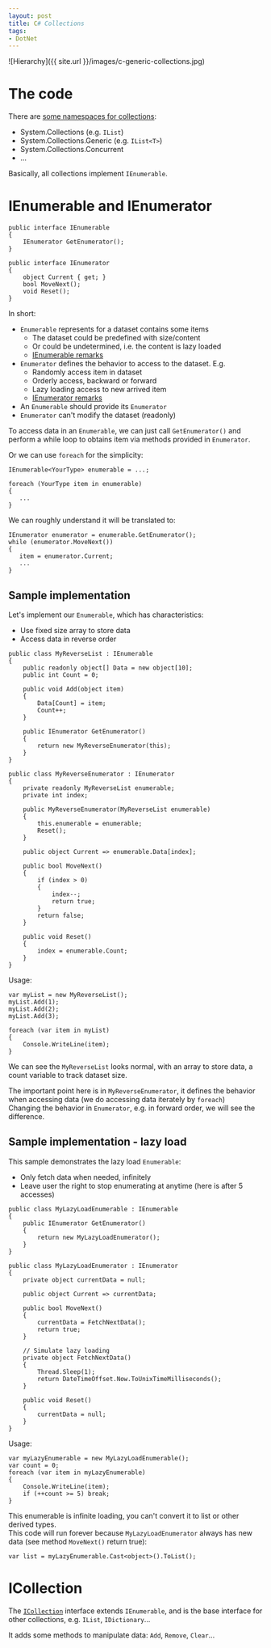 ```yaml
---
layout: post
title: C# Collections
tags:
- DotNet
---
```


![Hierarchy]({{ site.url }}/images/c-generic-collections.jpg)

# The code

There are [some namespaces for collections](https://docs.microsoft.com/en-us/dotnet/csharp/programming-guide/concepts/collections#BKMK_KindsOfCollections):

- System.Collections (e.g. `IList`)
- System.Collections.Generic (e.g. `IList<T>`)
- System.Collections.Concurrent
- ...

Basically, all collections implement `IEnumerable`.

# IEnumerable and IEnumerator

```
public interface IEnumerable
{
    IEnumerator GetEnumerator();
}
```
```
public interface IEnumerator
{
    object Current { get; }
    bool MoveNext();
    void Reset();
}
```

In short:

- `Enumerable` represents for a dataset contains some items
  - The dataset could be predefined with size/content
  - Or could be undetermined, i.e. the content is lazy loaded
  - [IEnumerable remarks](https://docs.microsoft.com/en-us/dotnet/api/system.collections.generic.ienumerable-1?view=netcore-2.1#remarks)
- `Enumerator` defines the behavior to access to the dataset. E.g.
  - Randomly access item in dataset
  - Orderly access, backward or forward
  - Lazy loading access to new arrived item
  - [IEnumerator remarks](https://docs.microsoft.com/en-us/dotnet/api/system.collections.generic.ienumerator-1?view=netcore-2.1#remarks)
- An `Enumerable` should provide its `Enumerator`
- `Enumerator` can't modify the dataset (readonly)

To access data in an `Enumerable`, we can just call `GetEnumerator()` and perform a while loop to obtains item via methods provided in `Enumerator`.

Or we can use `foreach` for the simplicity:
```
IEnumerable<YourType> enumerable = ...;

foreach (YourType item in enumerable)
{
   ...
}
```
We can roughly understand it will be translated to:
```
IEnumerator enumerator = enumerable.GetEnumerator();
while (enumerator.MoveNext())
{
   item = enumerator.Current;
   ...
}
```

## Sample implementation

Let's implement our `Enumerable`, which has characteristics:

- Use fixed size array to store data
- Access data in reverse order

```
public class MyReverseList : IEnumerable
{
    public readonly object[] Data = new object[10];
    public int Count = 0;

    public void Add(object item)
    {
        Data[Count] = item;
        Count++;
    }

    public IEnumerator GetEnumerator()
    {
        return new MyReverseEnumerator(this);
    }
}

public class MyReverseEnumerator : IEnumerator
{
    private readonly MyReverseList enumerable;
    private int index;

    public MyReverseEnumerator(MyReverseList enumerable)
    {
        this.enumerable = enumerable;
        Reset();
    }

    public object Current => enumerable.Data[index];

    public bool MoveNext()
    {
        if (index > 0)
        {
            index--;
            return true;
        }
        return false;
    }

    public void Reset()
    {
        index = enumerable.Count;
    }
}
```

Usage:
```
var myList = new MyReverseList();
myList.Add(1);
myList.Add(2);
myList.Add(3);

foreach (var item in myList)
{
    Console.WriteLine(item);
}
```

We can see the `MyReverseList` looks normal, with an array to store data, a count variable to track dataset size.

The important point here is in `MyReverseEnumerator`, it defines the behavior when accessing data (we do accessing data iterately by `foreach`)  
Changing the behavior in `Enumerator`, e.g. in forward order, we will see the difference.

## Sample implementation - lazy load

This sample demonstrates the lazy load `Enumerable`:

- Only fetch data when needed, infinitely
- Leave user the right to stop enumerating at anytime (here is after 5 accesses)

```
public class MyLazyLoadEnumerable : IEnumerable
{
    public IEnumerator GetEnumerator()
    {
        return new MyLazyLoadEnumerator();
    }
}

public class MyLazyLoadEnumerator : IEnumerator
{
    private object currentData = null;

    public object Current => currentData;

    public bool MoveNext()
    {
        currentData = FetchNextData();
        return true;
    }

    // Simulate lazy loading
    private object FetchNextData()
    {
        Thread.Sleep(1);
        return DateTimeOffset.Now.ToUnixTimeMilliseconds();
    }

    public void Reset()
    {
        currentData = null;
    }
}
```
Usage:
```
var myLazyEnumerable = new MyLazyLoadEnumerable();
var count = 0;
foreach (var item in myLazyEnumerable)
{
    Console.WriteLine(item);
    if (++count >= 5) break;
}
```

This enumerable is infinite loading, you can't convert it to list or other derived types.  
This code will run forever because `MyLazyLoadEnumerator` always has new data (see method `MoveNext()` return true):
```
var list = myLazyEnumerable.Cast<object>().ToList();
```

# ICollection

The [`ICollection`](https://docs.microsoft.com/en-us/dotnet/api/system.collections.generic.icollection-1?view=netcore-2.1#remarks) interface extends `IEnumerable`, and is the base interface for other collections, e.g. `IList`, `IDictionary`...

It adds some methods to manipulate data: `Add`, `Remove`, `Clear`...


